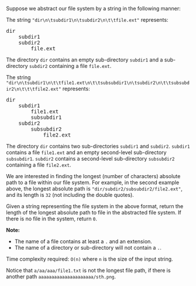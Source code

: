 <p>Suppose we abstract our file system by a string in the following manner:</p>

<p>The string <code>"dir\n\tsubdir1\n\tsubdir2\n\t\tfile.ext"</code> represents:</p>

<pre>dir
    subdir1
    subdir2
        file.ext
</pre>

<p>The directory <code>dir</code> contains an empty sub-directory <code>subdir1</code> and a sub-directory <code>subdir2</code> containing a file <code>file.ext</code>.</p>

<p>The string <code>"dir\n\tsubdir1\n\t\tfile1.ext\n\t\tsubsubdir1\n\tsubdir2\n\t\tsubsubdir2\n\t\t\tfile2.ext"</code> represents:</p>

<pre>dir
    subdir1
        file1.ext
        subsubdir1
    subdir2
        subsubdir2
            file2.ext
</pre>

<p>The directory <code>dir</code> contains two sub-directories <code>subdir1</code> and <code>subdir2</code>. <code>subdir1</code> contains a file <code>file1.ext</code> and an empty second-level sub-directory <code>subsubdir1</code>. <code>subdir2</code> contains a second-level sub-directory <code>subsubdir2</code> containing a file <code>file2.ext</code>.</p>

<p>We are interested in finding the longest (number of characters) absolute path to a file within our file system. For example, in the second example above, the longest absolute path is <code>"dir/subdir2/subsubdir2/file2.ext"</code>, and its length is <code>32</code> (not including the double quotes).</p>

<p>Given a string representing the file system in the above format, return the length of the longest absolute path to file in the abstracted file system. If there is no file in the system, return <code>0</code>.</p>

<p><b>Note:</b><br />
<ul>
<li>The name of a file contains at least a <code>.</code> and an extension.</li>
<li>The name of a directory or sub-directory will not contain a <code>.</code>.</li>
</ul>
</p>

<p>Time complexity required: <code>O(n)</code> where <code>n</code> is the size of the input string.</p>

<p>Notice that <code>a/aa/aaa/file1.txt</code> is not the longest file path, if there is another path <code>aaaaaaaaaaaaaaaaaaaaa/sth.png</code>.</p>